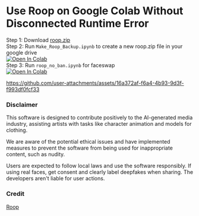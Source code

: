 # Use Roop on Google Colab Without Disconnected Runtime Error<br>
Step 1:
Download [roop.zip](https://github.com/NeuralFalconYT/roop_colab/raw/main/roop.zip)<br>
Step 2: Run ```Make_Roop_Backup.ipynb``` to create a new roop.zip file in your google drive<br>
[![Open In Colab](https://colab.research.google.com/assets/colab-badge.svg)](https://colab.research.google.com/github/neuralfalconbackup/roop_colab/blob/main/Make_Roop_Backup.ipynb) <br>
Step 3: Run  ```roop_no_ban.ipynb``` for faceswap <br>
[![Open In Colab](https://colab.research.google.com/assets/colab-badge.svg)](https://colab.research.google.com/github/neuralfalconbackup/roop_colab/blob/main/roop_no_ban.ipynb)


https://github.com/user-attachments/assets/16a372af-f6a4-4b93-9d3f-f993df0fcf33

### Disclaimer
This software is designed to contribute positively to the AI-generated media industry, assisting artists with tasks like character animation and models for clothing.

We are aware of the potential ethical issues and have implemented measures to prevent the software from being used for inappropriate content, such as nudity.

Users are expected to follow local laws and use the software responsibly. If using real faces, get consent and clearly label deepfakes when sharing. The developers aren't liable for user actions.

### Credit
[Roop](https://github.com/s0md3v/roop)
